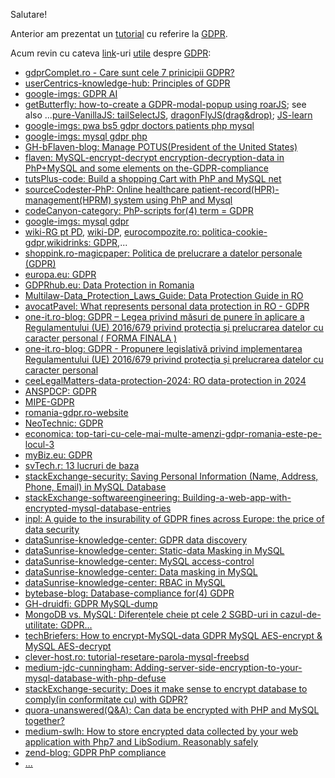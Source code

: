 Salutare!

Anterior am prezentat un [tutorial](https://github.com/stefanache/MFP-ANAF-RO/tree/main/tutoriale/ISO_27001-2022_GDPR) cu referire la [GDPR](https://www.zend.com/blog/gdpr-php-compliance).

Acum revin cu cateva [link](https://www.google.com/search?q=gdpr+mysql+php+encrypt&sca_esv=05d45a37f3fc0a16&rlz=1C1CHBF_enRO1132RO1132&udm=2&biw=1920&bih=911&sxsrf=AHTn8zoxrJXvmeCFDVFaU49lyGp33MTwpg%3A1740052153653&ei=uRa3Z5rEJ86E9u8Pgcu4mA8&ved=0ahUKEwjahIm0l9KLAxVOgv0HHYElDvMQ4dUDCBE&uact=5&oq=gdpr+mysql+php+encrypt&gs_lp=EgNpbWciFmdkcHIgbXlzcWwgcGhwIGVuY3J5cHRIy6UBUABY044BcAB4AJABAJgBggGgAbQTqgEEMC4yMrgBA8gBAPgBAZgCC6AChgrCAgoQABiABBhDGIoFwgILEAAYgAQYsQMYgwHCAggQABiABBixA8ICDRAAGIAEGLEDGEMYigXCAgUQABiABMICBxAAGIAEGBPCAgYQABgTGB7CAgQQABgewgIGEAAYCBgemAMAkgcEMC4xMaAH_Cs&sclient=img)-uri [utile](https://stackoverflow.com/questions/59647500/migrating-from-mysql-plain-database-values-to-fully-aes-encrypted-values-php-ap) despre [GDPR](https://flaven.fr/2018/02/mysql-encrypt-decrypt-encryption-decryption-data-in-php-mysql-and-some-elements-on-the-gdpr-compliance/):

- [gdprComplet.ro - Care sunt cele 7 prinicipii GDPR?](https://gdprcomplet.ro/what-are-the-7-gdpr-principles/)
- [userCentrics-knowledge-hub: Principles of GDPR](https://usercentrics.com/knowledge-hub/principles-of-gdpr/)
- [google-imgs: GDPR AI](https://www.google.com/search?sca_esv=f7eed69fd92caa42&rlz=1C1CHBF_enRO1132RO1132&sxsrf=AHTn8zqYSKz6cWbgNS-zkDi4vklekpdeOg:1742730144257&q=gdpr+ai&udm=2&fbs=ABzOT_BYhiZpMrUAF0c9tORwPGlsvaOe8f7raqCCMHfzRJL6BXJ9Eh_ATYohzC6wsD6XatneWirgsRGgJ9LwzHycPwMvKtMIwVV2_EQIfp2nEigW83ATzmncJMny4pAp22TXSkzfNUZv5puHm1XRxB2ufcLX95yOjDTgVwZUK01lRf4cjl7rduSsi2fj-dJyfFmudUC3YeQpNQulD7kpT-AsbQkdvlBWuQ&sa=X&ved=2ahUKEwiFicDZj6CMAxV2Z_EDHRnEHFAQtKgLegQIGBAB&biw=1920&bih=911&dpr=1)
- [getButterfly: how-to-create a GDPR-modal-popup using roarJS](https://getbutterfly.com/how-to-create-a-gdpr-modal-popup-using-roarjs/); see also ...[pure-VanillaJS: tailSelectJS](https://getbutterfly.com/tail-select/), [dragonFlyJS(drag&drop)](https://getbutterfly.com/dragonflyjs-vanilla-javascript-drag-and-drop/); [JS-learn](https://getbutterfly.com/javascript/)
- [google-imgs: pwa bs5 gdpr doctors patients php mysql](https://www.google.com/search?q=pwa+bs5+gdpr+doctors+patients+php+mysql&sca_esv=62d44b4c190ec51a&hl=ro&udm=2&sxsrf=AHTn8zo9AAcopteIFpS5vex-ymi85FGkiA%3A1742718592950&ei=gMbfZ6vYOd6O7NYPv_6qyAw&ved=0ahUKEwirmLTV5J-MAxVeB9sEHT-_CskQ4dUDCBE&uact=5&oq=pwa+bs5+gdpr+doctors+patients+php+mysql&gs_lp=EgNpbWciJ3B3YSBiczUgZ2RwciBkb2N0b3JzIHBhdGllbnRzIHBocCBteXNxbEjEL1C-Clj9K3ABeACQAQCYAXygAfEHqgEDMC45uAEDyAEA-AEBmAIBoAIDwgIHECMYJxjJApgDAIgGAZIHATGgB5UDsgcAuAcA&sclient=img)
- [google-imgs: mysql gdpr php](https://www.google.com/search?q=mysql+gdpr+php&sca_esv=c185e6a531daa215&rlz=1C1CHBF_enRO1132RO1132&udm=2&biw=1920&bih=911&fbs=ABzOT_BYhiZpMrUAF0c9tORwPGlsvaOe8f7raqCCMHfzRJL6BXJ9Eh_ATYohzC6wsD6XatneWirgsRGgJ9LwzHycPwMvKtMIwVV2_EQIfp2nEigW83ATzmncJMny4pAp22TXSkzfNUZv5puHm1XRxB2ufcLX95yOjDTgVwZUK01lRf4cjl7rduSsi2fj-dJyfFmudUC3YeQpNQulD7kpT-AsbQkdvlBWuQ&sxsrf=AHTn8zot8uV6qEkX3gGBPCdoBOx6GUuUCw%3A1742722403569&ei=Y9XfZ6a7IqqJ7NYPmMagmAo&ved=0ahUKEwjm-Lnu8p-MAxWqBNsEHRgjCKMQ4dUDCBE&uact=5&oq=mysql+gdpr+php&gs_lp=EgNpbWciDm15c3FsIGdkcHIgcGhwSIUSUIYIWJUOcAF4AJABAJgBdaABwAOqAQMwLjS4AQPIAQD4AQGYAgKgAnzCAgcQIxgnGMkCwgIEEAAYHpgDAIgGAZIHAzEuMaAH7gOyBwMwLjG4B3g&sclient=img)
- [GH-bFlaven-blog: Manage POTUS(President of the United States)](https://github.com/bflaven/BlogArticlesExamples/tree/master/manage_potus)
- [flaven: MySQL-encrypt-decrypt encryption-decryption-data in PhP+MySQL and some elements on the-GDPR-compliance](https://flaven.fr/2018/02/mysql-encrypt-decrypt-encryption-decryption-data-in-php-mysql-and-some-elements-on-the-gdpr-compliance/)
- [tutsPlus-code: Build a shopping Cart with PhP and MySQL net](https://code.tutsplus.com/build-a-shopping-cart-with-php-and-mysql--net-5144t)
- [sourceCodester-PhP: Online healthcare patient-record(HPR)-management(HPRM) system using PhP and Mysql](https://www.sourcecodester.com/php/14217/online-healthcare-patient-record-management-system-using-phpmysql.html)
- [codeCanyon-category: PhP-scripts for(4) term = GDPR](https://codecanyon.net/category/php-scripts?term=gdpr)
- [google-imgs: mysql gdpr](https://www.google.com/search?sca_esv=c185e6a531daa215&rlz=1C1CHBF_enRO1132RO1132&sxsrf=AHTn8zq5_56QHs9c3zX9BmL5eAiw3_uzYA:1742722397121&q=mysql+gdpr&udm=2&fbs=ABzOT_BYhiZpMrUAF0c9tORwPGlsvaOe8f7raqCCMHfzRJL6BXJ9Eh_ATYohzC6wsD6XatneWirgsRGgJ9LwzHycPwMvKtMIwVV2_EQIfp2nEigW83ATzmncJMny4pAp22TXSkzfNUZv5puHm1XRxB2ufcLX95yOjDTgVwZUK01lRf4cjl7rduSsi2fj-dJyfFmudUC3YeQpNQulD7kpT-AsbQkdvlBWuQ&sa=X&ved=2ahUKEwjVtrDr8p-MAxX7Q_EDHeb1F8cQtKgLegQIGRAB&biw=1920&bih=911&dpr=1)
- [wiki-RG pt PD](https://ro.wikipedia.org/wiki/Regulamentul_General_privind_Protec%C8%9Bia_Datelor), [wiki-DP](https://ro.wikipedia.org/wiki/Date_personale),
  [eurocompozite.ro: politica-cookie-gdpr](https://www.eurocompozite.ro/index.php/politica-cookie-gdpr),[wikidrinks: GDPR](https://wikidrinks.ro/gdpr/?srsltid=AfmBOopGdiIKZtJ7qLWryLDA_rXS0J0spFveNNkP4k_w1iZSprSt2zwN),...
- [shoppink.ro-magicpaper: Politica de prelucrare a datelor personale (GDPR)](https://magicpaper.shoppink.ro/politica-de-prelucrare-a-datelor-personale-gdpr/)
- [europa.eu: GDPR](https://europa.eu/youreurope/business/dealing-with-customers/data-protection/data-protection-gdpr/index_ro.htm)
- [GDPRhub.eu: Data Protection in Romania](https://gdprhub.eu/Data_Protection_in_Romania)
- [Multilaw-Data_Protection_Laws_Guide: Data Protection Guide in RO](https://multilaw.com/Multilaw/Multilaw/Data_Protection_Laws_Guide/DataProtection_Guide_Romania.aspx)
- [avocatPavel: What represents personal data protection in RO - GDPR ](https://www.avocatpavel.com/what-represents-personal-data-protection-in-romania-gdpr/)
- [one-it.ro-blog: GDPR – Legea privind măsuri de punere în aplicare a Regulamentului (UE) 2016/679 privind protecţia și prelucrarea datelor cu caracter personal ( FORMA FINALA )](https://www.one-it.ro/blog/gdpr-legea-privind-masuri-de-punere-aplicare-regulamentului-ue-2016-679-privind-protectia-si-prelucrarea-datelor-cu-caracter-personal-forma-finala/)
- [one-it.ro-blog: GDPR - Propunere legislativă privind implementarea Regulamentului (UE) 2016/679 privind protecţia și prelucrarea datelor cu caracter personal](https://www.one-it.ro/blog/gdpr-propunere-legislativa-privind-implementarea-regulamentului-ue-2016-679-privind-protectia-si-prelucrarea-datelor-cu-caracter-personal-restrictii-derogari/)
- [ceeLegalMatters-data-protection-2024: RO data-protection in 2024](https://ceelegalmatters.com/data-protection-2024/romania-data-protection-2024)
- [ANSPDCP: GDPR](https://www.dataprotection.ro/?page=noua%20_pagina_regulamentul_GDPR)
- [MIPE-GDPR](https://mfe.gov.ro/informatii-de-interes-public/solicitare-informatii-legislatie/protectia-datelor-cu-caracter-personal-gdpr/)
- [romania-gdpr.ro-website](https://romania-gdpr.ro/)
- [NeoTechnic: GDPR](https://neotehnic.ro/politica-de-confidentialitate/?gad_source=1&gclid=Cj0KCQiAwtu9BhC8ARIsAI9JHamvy5FM4WPMfqVhm9IdpLmgWFpzSs4pM0x1V37dk7RlEtvJ6GWTxQEaApsxEALw_wcB)
- [economica: top-tari-cu-cele-mai-multe-amenzi-gdpr-romania-este-pe-locul-3](https://www.economica.net/top-tari-cu-cele-mai-multe-amenzi-gdpr-romania-este-pe-locul-3_640504.html)
- [myBiz.eu: GDPR](https://mybiz.eu/?gad_source=1&gclid=Cj0KCQiAwtu9BhC8ARIsAI9JHalV-4b-wAyNl22FlmvqAA63UWsmtyFDTkIjSkRQNc0nevUk5JV6XjEaAsdHEALw_wcB)
- [svTech.r: 13 lucruri de baza](https://www.svtech.ro/13-lucruri-de-baza-pe-care-trebuie-sa-le-stii-legat-de-gdpr/)
- [stackExchange-security: Saving Personal Information (Name, Address, Phone, Email) in MySQL Database](https://security.stackexchange.com/questions/108248/saving-personal-information-name-address-phone-email-in-mysql-database)
- [stackExchange-softwareengineering: Building-a-web-app-with-encrypted-mysql-database-entries](https://softwareengineering.stackexchange.com/questions/205038/building-a-web-app-with-encrypted-mysql-database-entries)
- [inpl: A guide to the insurability of GDPR fines across Europe: the price of data security](https://inplp.com/latest-news/article/a-guide-to-the-insurability-of-gdpr-fines-across-europe-the-price-of-data-security/)
- [dataSunrise-knowledge-center: GDPR data discovery](https://www.datasunrise.com/knowledge-center/gdpr-data-discovery/)
- [dataSunrise-knowledge-center: Static-data Masking in MySQL](https://www.datasunrise.com/knowledge-center/static-data-masking-in-mysql/)
- [dataSunrise-knowledge-center: MySQL access-control](https://www.datasunrise.com/knowledge-center/mysql-access-control/)
- [dataSunrise-knowledge-center: Data masking in MySQL](https://www.datasunrise.com/knowledge-center/data-masking-in-mysql/)
- [dataSunrise-knowledge-center: RBAC in MySQL](https://www.datasunrise.com/knowledge-center/rbac-in-mysql/)
- [bytebase-blog: Database-compliance for(4) GDPR](https://www.bytebase.com/blog/database-compliance-for-gdpr/)
- [GH-druidfi: GDPR MySQL-dump](https://github.com/druidfi/gdpr-mysqldump)
- [MongoDB vs. MySQL: Diferențele cheie pt cele 2 SGBD-uri in cazul-de-utilitate: GDPR...](https://www.linkedin.com/pulse/mongodb-vs-mysql-comprehensive-guide-software-mohamednour-benhassouna-vim5f/)
- [techBriefers: How to encrypt-MySQL-data GDPR MySQL AES-encrypt & MySQL AES-decrypt](https://techbriefers.com/how-to-encrypt-mysql-data-gdpr-mysql-aes-encrypt-mysql-aes-decrypt/)
- [clever-host.ro: tutorial-resetare-parola-mysql-freebsd](https://blog.clever-host.ro/2020/09/04/tutorial-resetare-parola-mysql-freebsd/)
- [medium-jdc-cunningham: Adding-server-side-encryption-to-your-mysql-database-with-php-defuse](https://jdc-cunningham.medium.com/adding-server-side-encryption-to-your-mysql-database-with-php-defuse-553a26972d3c)
- [stackExchange-security: Does it make sense to encrypt database to comply(in conformitate cu) with GDPR? ](https://security.stackexchange.com/questions/183767/does-it-make-sense-to-encrypt-database-to-comply-with-gdpr)
- [quora-unanswered(Q&A): Can data be encrypted with PHP and MySQL together? ](https://www.quora.com/unanswered/Can-data-be-encrypted-with-PHP-and-MySQL-together)
- [medium-swlh: How to store encrypted data collected by your web application with Php7 and LibSodium. Reasonably safely](https://medium.com/swlh/how-to-store-encrypted-data-collected-by-your-web-application-with-php7-and-libsodium-457b23cae017)
- [zend-blog: GDPR PhP compliance](https://www.zend.com/blog/gdpr-php-compliance)
- [...](https://www.google.com/search?sca_esv=ba1f5db415756174&rlz=1C1CHBF_enRO1132RO1132&sxsrf=AHTn8zoprx32DRZLe1TWkPTqBTiSl015VQ:1740054616474&q=GDPR+PhP+MySQL&udm=2&fbs=ABzOT_BYhiZpMrUAF0c9tORwPGls0vqphpL9nGKy0PrLJqseLh0EQ6IW_YF9DHIKeRA2FImZJj7_nGLmr0IdZilOghZzNgMFk3aJ_aCLgBcYPfMMnTtkxvIFSifbF8fUw2Jv7wsjn4EFAru9uCvKItEWlh6Msc2bc_waqIcpbvO3hgkPwNEnEn1FFfLcV0CGEYhkFgRYo-ax&sa=X&ved=2ahUKEwi3s7fKoNKLAxXw7LsIHeTgBfMQtKgLegQIFBAB&biw=1920&bih=911&dpr=1)

